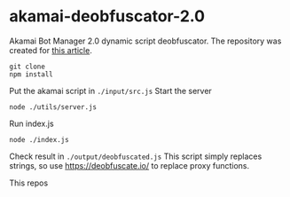 # akamai-deobfuscator-2.0
Akamai Bot Manager 2.0 dynamic script deobfuscator.
The repository was created for [this article](https://habr.com/ru/post/720588/).
```
git clone
npm install
```
Put the akamai script in `./input/src.js`
Start the server 
```
node ./utils/server.js
```
Run index.js 
```
node ./index.js
```
Check result in `./output/deobfuscated.js`
This script simply replaces strings, so use https://deobfuscate.io/ to replace proxy functions.

This repos